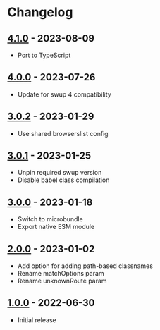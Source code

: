 # Changelog

<!-- ## [Unreleased] -->

## [4.1.0] - 2023-08-09

- Port to TypeScript

## [4.0.0] - 2023-07-26

- Update for swup 4 compatibility

## [3.0.2] - 2023-01-29

- Use shared browserslist config

## [3.0.1] - 2023-01-25

- Unpin required swup version
- Disable babel class compilation

## [3.0.0] - 2023-01-18

- Switch to microbundle
- Export native ESM module

## [2.0.0] - 2023-01-02

- Add option for adding path-based classnames
- Rename matchOptions param
- Rename unknownRoute param

## [1.0.0] - 2022-06-30

- Initial release

[Unreleased]: https://github.com/swup/route-name-plugin/compare/4.1.0...HEAD

[4.1.0]: https://github.com/swup/route-name-plugin/releases/tag/4.1.0
[4.0.0]: https://github.com/swup/route-name-plugin/releases/tag/4.0.0
[3.0.2]: https://github.com/swup/route-name-plugin/releases/tag/3.0.2
[3.0.1]: https://github.com/swup/route-name-plugin/releases/tag/3.0.1
[3.0.0]: https://github.com/swup/route-name-plugin/releases/tag/3.0.0
[2.0.0]: https://github.com/swup/route-name-plugin/releases/tag/2.0.0
[1.0.0]: https://github.com/swup/route-name-plugin/releases/tag/1.0.0

